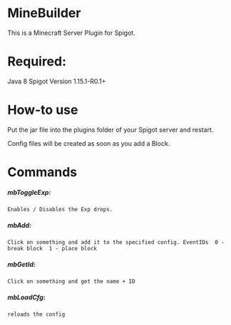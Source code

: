 # MineBuilder

This is a Minecraft Server Plugin for Spigot.

# Required:
Java 8
Spigot Version 1.15.1-R0.1+

# How-to use
Put the jar file into the plugins folder of your Spigot server and restart.

Config files will be created as soon as you add a Block.

# Commands
##### mbToggleExp:
    Enables / Disables the Exp drops.
    
##### mbAdd:
    Click on something and add it to the specified config. EventIDs  0 - break block  1 - place block
##### mbGetId:
    Click on something and get the name + ID
##### mbLoadCfg:
    reloads the config      
